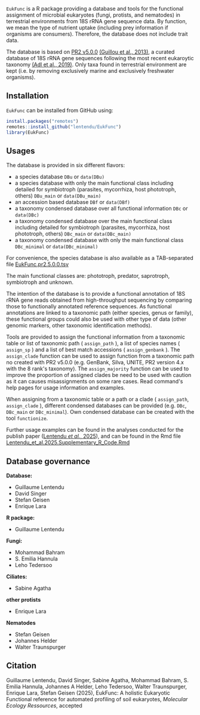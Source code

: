 `EukFunc` is a R package providing a database and tools for the functional assignment of microbial eukaryotes (fungi, protists, and nematodes) in terrestrial environments from 18S rRNA gene sequence data. By function, we mean the type of nutrient uptake (including prey information if organisms are consumers). Therefore, the database does not include trait data.

The database is based on [PR2 v5.0.0](https://github.com/pr2database/pr2database) [(Guillou et al., 2013)](https://doi.org/10.1093/nar/gks1160), a curated database of 18S rRNA gene sequences following the most recent eukaroytic taxonomy [(Adl et al., 2019)](https://doi.org/10.1111/jeu.12691). Only taxa found in terrestrial environment are kept (i.e. by removing exclusively marine and exclusively freshwater organisms).

Installation
------------

`EukFunc` can be installed from GitHub using:

```r
install.packages("remotes")
remotes::install_github("lentendu/EukFunc")
library(EukFunc)
```

Usages
------

The database is provided in six different flavors:
* a species database `DBu` or `data(DBu)`
* a species database with only the main functional class including detailed for symbiotroph (parasites, mycorrhiza, host phototroph, others)  `DBu_main` or `data(DBu_main)`
* an accession based database `DBf` or `data(DBf)`
* a taxonomy condensed database over all functional information `DBc` or `data(DBc)`
* a taxonomy condensed database over the main functional class including detailed for symbiotroph (parasites, mycorrhiza, host phototroph, others) `DBc_main` or `data(DBc_main)`
* a taxonomy condensed database with only the main functional class `DBc_minimal` or `data(DBc_minimal)`


For convenience, the species database is also available as a TAB-separated file [EukFunc.pr2.5.0.0.tsv](data-raw/EukFunc.pr2.5.0.0.tsv)

The main functional classes are: phototroph, predator, saprotroph, symbiotroph and unknown.

The intention of the database is to provide a functional annotation of 18S rRNA gene reads obtained from high-throughput sequencing by comparing those to functionally annotated reference sequences. As functional annotations are linked to a taxonomic path (either species, genus or family), these functional groups could also be used with other type of data (other genomic markers, other taxonomic identification methods).

Tools are provided to assign the functional information from a taxonomic table or list of taxonomic path ( `assign_path` ), a list of species names ( `assign_sp` ) and a list of best match accessions ( `assign_genbank` ).
The `assign_clade` function can be used to assign function from a taxonomic path no created with PR2 v5.0.0 (e.g. GenBank, Silva, UNITE, PR2 version 4.x with the 8 rank's taxonomy).
The `assign_majority` function can be used to improve the proportion of assigned clades be need to be used with caution as it can causes misassignments on some rare cases.
Read command's help pages for usage information and examples.

When assigning from a taxonomic table or a path or a clade ( `assign_path`, `assign_clade` ), different condensed databases can be provided (e.g. `DBc`, `DBc_main` or `DBc_minimal`). Own condensed database can be created with the tool `functionize`.

Further usage examples can be found in the analyses conducted for the publish paper ([Lentendu *et al.*, 2025](#citation)), and can be found in the Rmd file [Lentendu_et_al.2025.Supplementary_R_Code.Rmd](data-raw/Lentendu_et_al.2025.Supplementary_R_Code.Rmd)

Database governance
------

**Database:**

- Guillaume Lentendu
- David Singer
- Stefan Geisen
- Enrique Lara

**R package:**

- Guillaume Lentendu


**Fungi:**

- Mohammad Bahram
- S. Emilia Hannula
- Leho Tedersoo

**Ciliates:**

- Sabine Agatha

**other protists**

- Enrique Lara

**Nematodes**

- Stefan Geisen
- Johannes Helder
- Walter Traunspurger


Citation
--------

Guillaume Lentendu, David Singer, Sabine Agatha, Mohammad Bahram, S. Emilia Hannula, Johannes A Helder, Leho Tedersoo, Walter Traunspurger, Enrique Lara, Stefan Geisen (2025), EukFunc: A holistic Eukaryotic Functional reference for automated profiling of soil eukaryotes, *Molecular Ecology Ressources*, accepted
